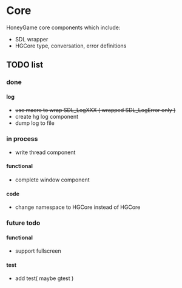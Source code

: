 # Core
HoneyGame core components which include:
* SDL wrapper
* HGCore type, conversation, error definitions 

## TODO list
### done
#### log
* ~~use macro to wrap SDL_LogXXX ( wrapped SDL_LogError only )~~
* create hg log component
* dump log to file

### in process
* write thread component
#### functional
* complete window component
#### code
* change namespace to HGCore instead of HGCore
### future todo
#### functional
* support fullscreen
#### test
* add test( maybe gtest )